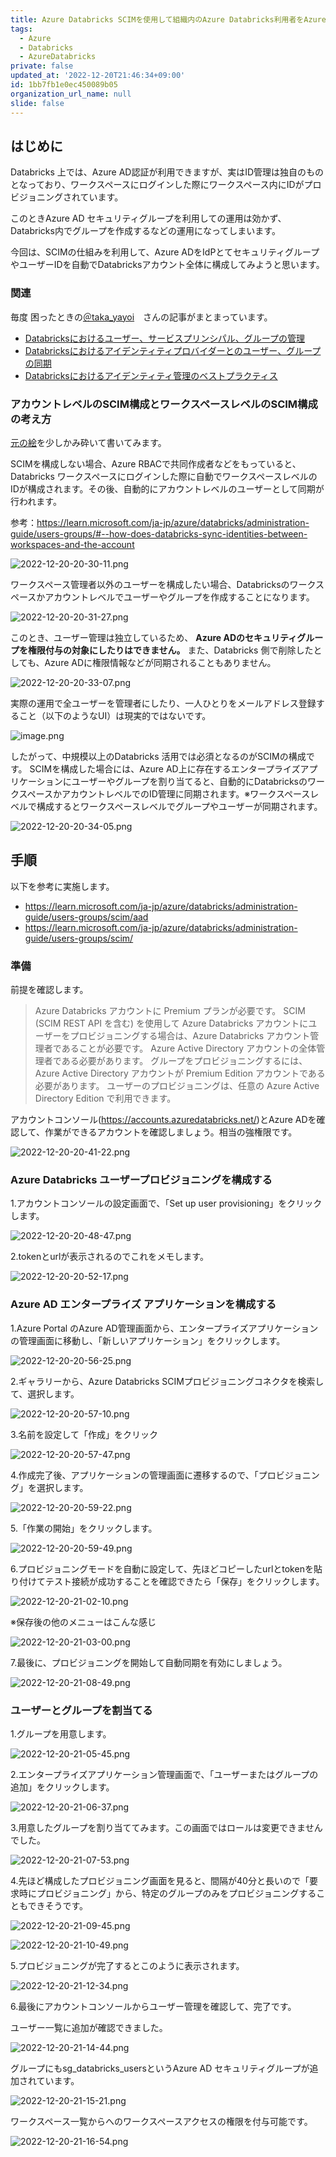 ```yaml
---
title: Azure Databricks SCIMを使用して組織内のAzure Databricks利用者をAzure ADから構成する
tags:
  - Azure
  - Databricks
  - AzureDatabricks
private: false
updated_at: '2022-12-20T21:46:34+09:00'
id: 1bb7fb1e0ec450089b05
organization_url_name: null
slide: false
---
```

## はじめに

Databricks 上では、Azure AD認証が利用できますが、実はID管理は独自のものとなっており、ワークスペースにログインした際にワークスペース内にIDがプロビジョニングされています。

このときAzure AD セキュリティグループを利用しての運用は効かず、Databricks内でグループを作成するなどの運用になってしまいます。

今回は、SCIMの仕組みを利用して、Azure ADをIdPとてセキュリティグループやユーザーIDを自動でDatabricksアカウント全体に構成してみようと思います。


### 関連

毎度 困ったときの[＠taka_yayoi](https://qiita.com/taka_yayoi)　さんの記事がまとまっています。

- [Databricksにおけるユーザー、サービスプリンシパル、グループの管理](https://qiita.com/taka_yayoi/items/e386507be44aa3abd27e)
- [Databricksにおけるアイデンティティプロバイダーとのユーザー、グループの同期](https://qiita.com/taka_yayoi/items/6509db71832ae5df9295)
- [Databricksにおけるアイデンティティ管理のベストプラクティス](https://qiita.com/taka_yayoi/items/641b9c22e22071c7c17c)

### アカウントレベルのSCIM構成とワークスペースレベルのSCIM構成の考え方

[元の絵](https://learn.microsoft.com/ja-jp/azure/databricks/administration-guide/users-groups/scim/#--account-level-and-workspace-level-scim-provisioning)を少しかみ砕いて書いてみます。

SCIMを構成しない場合、Azure RBACで共同作成者などをもっていると、Databricks ワークスペースにログインした際に自動でワークスペースレベルのIDが構成されます。その後、自動的にアカウントレベルのユーザーとして同期が行われます。

参考：https://learn.microsoft.com/ja-jp/azure/databricks/administration-guide/users-groups/#--how-does-databricks-sync-identities-between-workspaces-and-the-account


![2022-12-20-20-30-11.png](https://qiita-image-store.s3.ap-northeast-1.amazonaws.com/0/281819/fcf3a657-b72c-b245-88ce-6094270c7ca0.png)


ワークスペース管理者以外のユーザーを構成したい場合、Databricksのワークスペースかアカウントレベルでユーザーやグループを作成することになります。

![2022-12-20-20-31-27.png](https://qiita-image-store.s3.ap-northeast-1.amazonaws.com/0/281819/9866694d-2feb-efb5-d6ba-eab1b5db79c0.png)



このとき、ユーザー管理は独立しているため、 **Azure ADのセキュリティグループを権限付与の対象にしたりはできません。** また、Databricks 側で削除したとしても、Azure ADに権限情報などが同期されることもありません。


![2022-12-20-20-33-07.png](https://qiita-image-store.s3.ap-northeast-1.amazonaws.com/0/281819/554603a2-0574-0ee6-6dd7-206c7b11a6fc.png)


実際の運用で全ユーザーを管理者にしたり、一人ひとりをメールアドレス登録すること（以下のようなUI）は現実的ではないです。

![image.png](https://qiita-image-store.s3.ap-northeast-1.amazonaws.com/0/281819/1b1cb75c-d723-61a4-4ddf-ea631b68ed41.png)


したがって、中規模以上のDatabricks 活用では必須となるのがSCIMの構成です。
SCIMを構成した場合には、Azure AD上に存在するエンタープライズアプリケーションにユーザーやグループを割り当てると、自動的にDatabricksのワークスペースかアカウントレベルでのID管理に同期されます。※ワークスペースレベルで構成するとワークスペースレベルでグループやユーザーが同期されます。

![2022-12-20-20-34-05.png](https://qiita-image-store.s3.ap-northeast-1.amazonaws.com/0/281819/64519b2d-43b4-4eb8-4832-8f04622f9001.png)


## 手順

以下を参考に実施します。

- https://learn.microsoft.com/ja-jp/azure/databricks/administration-guide/users-groups/scim/aad
- https://learn.microsoft.com/ja-jp/azure/databricks/administration-guide/users-groups/scim/

### 準備

前提を確認します。

>Azure Databricks アカウントに Premium プランが必要です。
>SCIM (SCIM REST API を含む) を使用して Azure Databricks アカウントにユーザーをプロビジョニングする場合は、Azure Databricks アカウント管理者であることが必要です。
>Azure Active Directory アカウントの全体管理者である必要があります。
>グループをプロビジョニングするには、Azure Active Directory アカウントが Premium Edition アカウントである必要があります。 ユーザーのプロビジョニングは、任意の Azure Active Directory Edition で利用できます。

アカウントコンソール(https://accounts.azuredatabricks.net/)とAzure ADを確認して、作業ができるアカウントを確認しましょう。相当の強権限です。

![2022-12-20-20-41-22.png](https://qiita-image-store.s3.ap-northeast-1.amazonaws.com/0/281819/13f27f8c-6020-f495-2925-6c033b2cf025.png)



### Azure Databricks ユーザープロビジョニングを構成する

1.アカウントコンソールの設定画面で、「Set up user provisioning」をクリックします。

![2022-12-20-20-48-47.png](https://qiita-image-store.s3.ap-northeast-1.amazonaws.com/0/281819/d52a6c27-aaac-6966-c687-432e00968f68.png)


2.tokenとurlが表示されるのでこれをメモします。

![2022-12-20-20-52-17.png](https://qiita-image-store.s3.ap-northeast-1.amazonaws.com/0/281819/065f591f-44f0-4e02-92f5-a3ff19e296c4.png)



### Azure AD エンタープライズ アプリケーションを構成する

1.Azure Portal のAzure AD管理画面から、エンタープライズアプリケーションの管理画面に移動し、「新しいアプリケーション」をクリックします。

![2022-12-20-20-56-25.png](https://qiita-image-store.s3.ap-northeast-1.amazonaws.com/0/281819/2b20bcca-e794-06a8-0eb9-fe87988fdec1.png)


2.ギャラリーから、Azure Databricks SCIMプロビジョニングコネクタを検索して、選択します。

![2022-12-20-20-57-10.png](https://qiita-image-store.s3.ap-northeast-1.amazonaws.com/0/281819/cd1e3b99-064d-df31-fcc3-3496a48f06cb.png)


3.名前を設定して「作成」をクリック


![2022-12-20-20-57-47.png](https://qiita-image-store.s3.ap-northeast-1.amazonaws.com/0/281819/39203dd9-2f86-379d-6d61-1186cb8e2dc1.png)


4.作成完了後、アプリケーションの管理画面に遷移するので、「プロビジョニング」を選択します。 

![2022-12-20-20-59-22.png](https://qiita-image-store.s3.ap-northeast-1.amazonaws.com/0/281819/1d95c162-a18f-3021-28c4-0860334d2eed.png)


5.「作業の開始」をクリックします。

![2022-12-20-20-59-49.png](https://qiita-image-store.s3.ap-northeast-1.amazonaws.com/0/281819/b60dc656-83b3-58c7-f128-7b726b8eb7ac.png)


6.プロビジョニングモードを自動に設定して、先ほどコピーしたurlとtokenを貼り付けてテスト接続が成功することを確認できたら「保存」をクリックします。

![2022-12-20-21-02-10.png](https://qiita-image-store.s3.ap-northeast-1.amazonaws.com/0/281819/b57e47b6-7a00-9dd6-c9e9-988f3068bad4.png)


※保存後の他のメニューはこんな感じ

![2022-12-20-21-03-00.png](https://qiita-image-store.s3.ap-northeast-1.amazonaws.com/0/281819/8234a63f-8e96-89a6-b91e-82dd12e4f1cd.png)


7.最後に、プロビジョニングを開始して自動同期を有効にしましょう。

![2022-12-20-21-08-49.png](https://qiita-image-store.s3.ap-northeast-1.amazonaws.com/0/281819/4e2ef6bf-566d-20f5-f438-d8b70b84f58e.png)


### ユーザーとグループを割当てる

1.グループを用意します。

![2022-12-20-21-05-45.png](https://qiita-image-store.s3.ap-northeast-1.amazonaws.com/0/281819/01947718-91b3-b5d7-9268-0cfe85706285.png)


2.エンタープライズアプリケーション管理画面で、「ユーザーまたはグループの追加」をクリックします。

![2022-12-20-21-06-37.png](https://qiita-image-store.s3.ap-northeast-1.amazonaws.com/0/281819/a52f972c-fbcc-b1b2-36ba-328872a40ee5.png)


3.用意したグループを割り当ててみます。この画面ではロールは変更できませんでした。

![2022-12-20-21-07-53.png](https://qiita-image-store.s3.ap-northeast-1.amazonaws.com/0/281819/e3ddceb8-c69c-1c34-81ae-3b8e64bcc15f.png)


4.先ほど構成したプロビジョニング画面を見ると、間隔が40分と長いので「要求時にプロビジョニング」から、特定のグループのみをプロビジョニングすることもできそうです。

![2022-12-20-21-09-45.png](https://qiita-image-store.s3.ap-northeast-1.amazonaws.com/0/281819/90cb8e87-882a-8d1b-320a-17f3a3d79c16.png)


![2022-12-20-21-10-49.png](https://qiita-image-store.s3.ap-northeast-1.amazonaws.com/0/281819/29a293f8-17b4-1089-f8a6-c94e659246f8.png)


5.プロビジョニングが完了するとこのように表示されます。

![2022-12-20-21-12-34.png](https://qiita-image-store.s3.ap-northeast-1.amazonaws.com/0/281819/fac2a216-2fa4-35aa-4a9b-d9edc2c54a8b.png)


6.最後にアカウントコンソールからユーザー管理を確認して、完了です。

ユーザー一覧に追加が確認できました。

![2022-12-20-21-14-44.png](https://qiita-image-store.s3.ap-northeast-1.amazonaws.com/0/281819/fa38ef5c-1c18-5c96-70f8-d729186af112.png)


グループにもsg_databricks_usersというAzure AD セキュリティグループが追加されています。

![2022-12-20-21-15-21.png](https://qiita-image-store.s3.ap-northeast-1.amazonaws.com/0/281819/16dc71da-d25c-77d3-1ab2-b565bf6417e6.png)


ワークスペース一覧からへのワークスペースアクセスの権限を付与可能です。

![2022-12-20-21-16-54.png](https://qiita-image-store.s3.ap-northeast-1.amazonaws.com/0/281819/ab07c12a-e87f-2b91-e6ad-5a0042544f4e.png)
